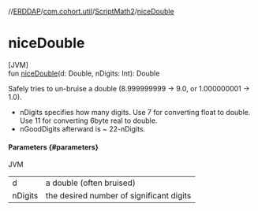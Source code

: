 //[ERDDAP](../../../index.md)/[com.cohort.util](../index.md)/[ScriptMath2](index.md)/[niceDouble](nice-double.md)

# niceDouble

[JVM]\
fun [niceDouble](nice-double.md)(d: Double, nDigits: Int): Double

Safely tries to un-bruise a double (8.999999999 -&gt; 9.0, or 1.000000001 -&gt; 1.0). 

- nDigits specifies how many digits. Use 7 for converting float to double. Use 11 for converting 6byte real to double.
- nGoodDigits afterward is ~ 22-nDigits.

#### Parameters {#parameters}

JVM

| | |
|---|---|
| d | a double (often bruised) |
| nDigits | the desired number of significant digits |